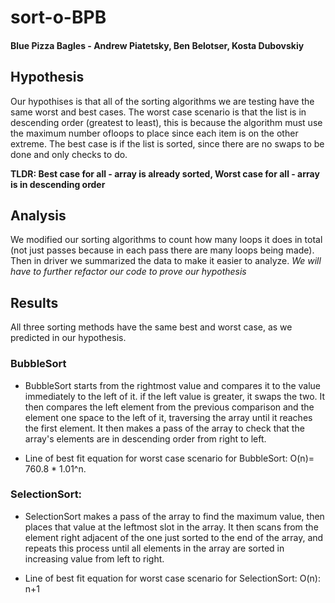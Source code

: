 # sort-o-BPB

#### Blue Pizza Bagles - Andrew Piatetsky, Ben Belotser, Kosta Dubovskiy

## Hypothesis

Our hypothises is that all of the sorting algorithms we are testing have the same worst and best cases. The worst case scenario is that the list is in descending order (greatest to least), this is because the algorithm must use the maximum number ofloops to place since each item is on the other extreme. The best case is if the list is sorted, since there are no swaps to be done and only checks to do. 

**TLDR: Best case for all - array is already sorted, Worst case for all - array is in descending order**


## Analysis

We modified our sorting algorithms to count how many loops it does in total (not just passes because in each pass there are many loops being made). Then in driver we summarized the data to make it easier to analyze. *We will have to further refactor our code to prove our hypothesis*

## Results

All three sorting methods have the same best and worst case, as we predicted in our hypothesis.

### BubbleSort

* BubbleSort starts from the rightmost value and compares it to the value immediately to the left of it. if the left value is greater, it swaps the two. It then compares the left element from the previous comparison and the element one space to the left of it, traversing the array until it reaches the first element. It then makes a pass of the array to check that the array's elements are in descending order from right to left.

* Line of best fit equation for worst case scenario for BubbleSort: O(n)= 760.8 * 1.01^n.

### SelectionSort:

* SelectionSort makes a pass of the array to find the maximum value, then places that value at the leftmost slot in the array. It then scans from the element right adjacent of the one just sorted to the end of the array, and repeats this process until all elements in the array are sorted in increasing value from left to right.

* Line of best fit equation for worst case scenario for SelectionSort: O(n): n+1
 

